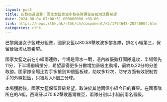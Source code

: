 ```yaml
---
layout: post
title: 巴黎奧運直擊｜國家女籃挫波多黎各隊保留晉級淘汰賽希望
date: 2024-08-04 07:00:51.000000000 +08:00
link: https://news.rthk.hk/rthk/ch/component/k2/1764648-20240804.htm
categories: rthk
---
```


巴黎奧運女子籃球分組賽，國家女籃以80:58擊敗波多黎各隊，排名小組第三，保留晉級淘汰賽希望。

國家女籃之前在小組兩連敗，今場是背水一戰，憑內線優勢打團隊進攻，半場領先11分，下半場繼續搶分，希望贏得更多分數增加晉級主動權，最終以22分的分差取勝。國家隊全場比對手多搶到10個籃板球，助攻多12次，防守方面有效限制對手的外線投籃，只被射入5個三分球。

本場獲勝後，國家女籃保留晉級希望，取決於其他兩個小組今日的賽果。在國家隊所在的A組，西班牙以70:62擊敗塞爾維亞，兩隊分別以小組前兩名晉級。
